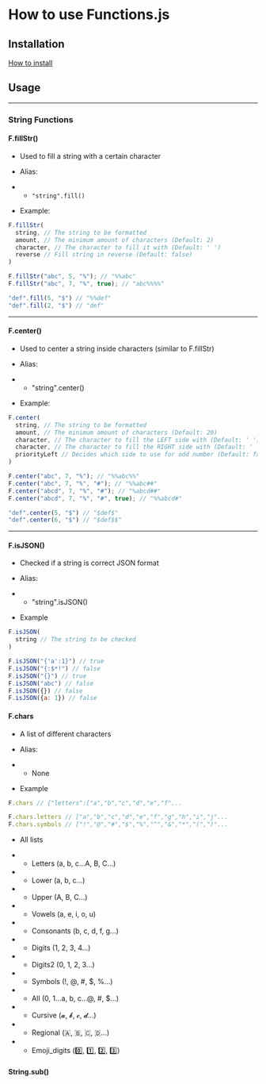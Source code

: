 # How to use Functions.js

## Installation

[How to install](./readme.md/#installation)

## Usage

---

### String Functions

#### F.fillStr()

- Used to fill a string with a certain character

- Alias:

- - `"string".fill()`

- Example:

```js
F.fillStr(
  string, // The string to be formatted
  amount, // The minimum amount of characters (Default: 2)
  character, // The character to fill it with (Default: ' ')
  reverse // Fill string in reverse (Default: false)
)

F.fillStr("abc", 5, "%"); // "%%abc"
F.fillStr("abc", 7, "%", true); // "abc%%%%"

"def".fill(5, "$") // "%%def"
"def".fill(2, "$") // "def"
```

---

#### F.center()

- Used to center a string inside characters (similar to F.fillStr)

- Alias:

- - "string".center()

- Example:

```js
F.center(
  string, // The string to be formatted
  amount, // The minimum amount of characters (Default: 20)
  character, // The character to fill the LEFT side with (Default: ' ')
  character, // The character to fill the RIGHT side with (Default: ' ')
  priorityLeft // Decides which side to use for odd number (Default: false)
)

F.center("abc", 7, "%"); // "%%abc%%"
F.center("abc", 7, "%", "#"); // "%%abc##"
F.center("abcd", 7, "%", "#"); // "%abcd##"
F.center("abcd", 7, "%", "#", true); // "%%abcd#"

"def".center(5, "$") // "$def$"
"def".center(6, "$") // "$def$$"
```

---

#### F.isJSON()

- Checked if a string is correct JSON format


- Alias:

- - "string".isJSON()

- Example

```js
F.isJSON(
  string // The string to be checked
)

F.isJSON("{'a':1}") // true
F.isJSON("{:$*!") // false
F.isJSON("{}") // true
F.isJSON("abc") // false
F.isJSON({}) // false
F.isJSON({a: 1}) // false
```

#### F.chars

- A list of different characters

- Alias:

- - None

- Example

```js
F.chars // {"letters":["a","b","c","d","e","f"...

F.chars.letters // ["a","b","c","d","e","f","g","h","i","j"...
F.chars.symbols // ["!","@","#","$","%","^","&","*","(",")"...
```

- All lists

- - Letters (a, b, c...A, B, C...)
- - Lower (a, b, c...)
- - Upper (A, B, C...)
- - Vowels (a, e, i, o, u)
- - Consonants (b, c, d, f, g...)
- - Digits (1, 2, 3, 4...)
- - Digits2 (0, 1, 2, 3...)
- - Symbols (!, @, #, $, %...)
- - All (0, 1...a, b, c...@, #, $...)
- - Cursive (𝓪, 𝓫, 𝓬, 𝓭...)
- - Regional (🇦, 🇧, 🇨, 🇩...)
- - Emoji_digits (0️⃣, 1️⃣, 2️⃣, 3️⃣)

#### String.sub()